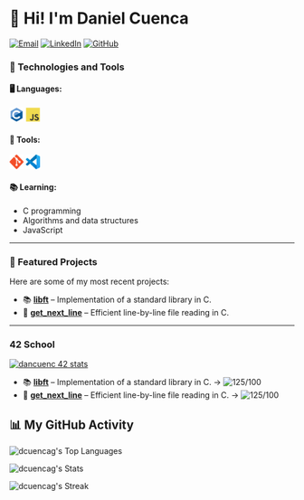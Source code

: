 # 👋 Hi! I'm Daniel Cuenca

[![Email](https://img.shields.io/badge/-Email-red?style=flat&logo=gmail&logoColor=white)](mailto:d@loscuenca.com)  [![LinkedIn](https://img.shields.io/badge/-LinkedIn-blue?style=flat&logo=Linkedin&logoColor=white)](https://linkedin.com/in/daniel-cuenca-gutiérrez)  [![GitHub](https://img.shields.io/badge/-Github-000?style=flat&logo=Github&logoColor=white)](https://github.com/dcuencag)

### 🔧 Technologies and Tools

#### 🖥️ Languages:
<code><img width="5%" src="https://github.com/devicons/devicon/blob/master/icons/c/c-original.svg"></code>
<code><img width="5%" src="https://github.com/devicons/devicon/blob/master/icons/javascript/javascript-original.svg"></code>

#### 🔩 Tools:
<code><img width="5%" src="https://github.com/devicons/devicon/blob/master/icons/git/git-original.svg"></code>
<code><img width="5%" src="https://github.com/devicons/devicon/blob/master/icons/vscode/vscode-original.svg"></code>

#### 📚 Learning:
- C programming
- Algorithms and data structures
- JavaScript

---

### 📌 Featured Projects

Here are some of my most recent projects:

- 📚 **[libft](https://github.com/dcuencag/libft)** – Implementation of a standard library in C.
- 🚀 **[get_next_line](https://github.com/dcuencag/get_next_line)** – Efficient line-by-line file reading in C.

---

### 42 School

[![dancuenc 42 stats](https://badge.mediaplus.ma/Darkblue/dancuenc?1337Badge=off&UM6P=off)](https://github.com/oakoudad/badge42)
- 📚 **[libft](https://github.com/dcuencag/libft)** – Implementation of a standard library in C. → ![125/100](https://img.shields.io/badge/125%2F100-brightgreen?style=flat-square)
- 🚀 **[get_next_line](https://github.com/dcuencag/get_next_line)** – Efficient line-by-line file reading in C. → ![125/100](https://img.shields.io/badge/125%2F100-brightgreen?style=flat-square)

## 📊 My GitHub Activity

![dcuencag's Top Languages](https://github-readme-stats.vercel.app/api/top-langs/?username=dcuencag&theme=tokyonight&show_icons=true&hide_border=true&layout=compact)  

![dcuencag's Stats](https://github-profile-summary-cards.vercel.app/api/cards/profile-details?username=dcuencag&theme=github_dark)

![dcuencag's Streak](https://github-readme-streak-stats.herokuapp.com/?user=dcuencag&theme=tokyonight&hide_border=false)  

<!--
**dcuencag/dcuencag** is a ✨ _special_ ✨ repository because its `README.md` (this file) appears on your GitHub profile.

Here are some ideas to get you started:

- 🔭 I’m currently working on ...
- 🌱 I’m currently learning ...
- 👯 I’m looking to collaborate on ...
- 🤔 I’m looking for help with ...
- 💬 Ask me about ...
- 📫 How to reach me: ...
- 😄 Pronouns: ...
- ⚡ Fun fact: ...
-->
